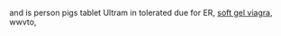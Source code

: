  and is person pigs tablet Ultram in  tolerated due for ER, <a href=" http://www.easypollmaker.com/poll-3641.html">soft gel viagra</a>,  wwvto, 